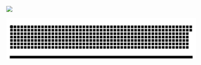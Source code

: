 [![](https://github.com/mihirr007/mihir-r/blob/master/chat.svg)](https://www.linkedin.com/in/rmihir/)

[![](https://github.com/izam-mohammed/izam-mohammed/blob/feature/github-contribution-grid-snake.svg)](https://www.linkedin.com/in/rmihir/)
